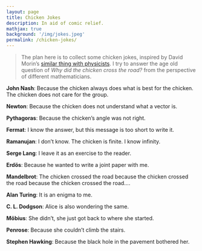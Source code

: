 ```yaml
---
layout: page
title: Chicken Jokes
description: In aid of comic relief.
mathjax: true
background: '/img/jokes.jpeg'
permalink: /chicken-jokes/
---
```


>The plan here is to collect some chicken jokes, inspired by David Morin’s [similar thing with physicists](https://www.physics.harvard.edu/undergrad/humor). I try to answer the age old question of *Why did the chicken cross the road?* from the perspective of different mathematicians.

**John Nash**: Because the chicken always does what is best for the chicken. The chicken does not care for the group.

**Newton**: Because the chicken does not understand what a vector is.

**Pythagoras**: Because the chicken’s angle was not right.

**Fermat**: I know the answer, but this message is too short to write it.

**Ramanujan**: I don’t know. The chicken is finite. I know infinity.

**Serge Lang**: I leave it as an exercise to the reader.

**Erdös**: Because he wanted to write a joint paper with me.

**Mandelbrot**: The chicken crossed the road because the chicken crossed the road because the chicken crossed the road….

**Alan Turing**: It is an enigma to me.

**C. L. Dodgson**: Alice is also wondering the same.

**Möbius**: She didn’t, she just got back to where she started.

**Penrose**: Because she couldn’t climb the stairs.

**Stephen Hawking**: Because the black hole in the pavement bothered her.
